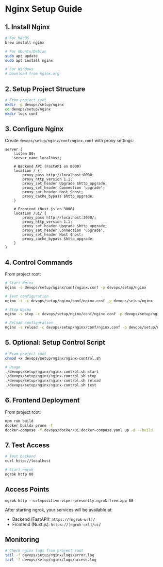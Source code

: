 # Nginx Setup Guide

## 1. Install Nginx

```bash
# For MacOS
brew install nginx

# For Ubuntu/Debian
sudo apt update
sudo apt install nginx

# For Windows
# Download from nginx.org
```

## 2. Setup Project Structure

```bash
# From project root
mkdir -p devops/setup/nginx
cd devops/setup/nginx
mkdir logs conf
```

## 3. Configure Nginx

Create `devops/setup/nginx/conf/nginx.conf` with proxy settings:

```nginx
server {
    listen 80;
    server_name localhost;

    # Backend API (FastAPI on 8000)
    location / {
        proxy_pass http://localhost:8000;
        proxy_http_version 1.1;
        proxy_set_header Upgrade $http_upgrade;
        proxy_set_header Connection 'upgrade';
        proxy_set_header Host $host;
        proxy_cache_bypass $http_upgrade;
    }

    # Frontend (Nuxt.js on 3000)
    location /ui/ {
        proxy_pass http://localhost:3000/;
        proxy_http_version 1.1;
        proxy_set_header Upgrade $http_upgrade;
        proxy_set_header Connection 'upgrade';
        proxy_set_header Host $host;
        proxy_cache_bypass $http_upgrade;
    }
}
```

## 4. Control Commands

From project root:

```bash
# Start Nginx
nginx -c devops/setup/nginx/conf/nginx.conf -p devops/setup/nginx

# Test configuration
nginx -t -c devops/setup/nginx/conf/nginx.conf -p devops/setup/nginx

# Stop Nginx
nginx -s stop -c devops/setup/nginx/conf/nginx.conf -p devops/setup/nginx

# Reload configuration
nginx -s reload -c devops/setup/nginx/conf/nginx.conf -p devops/setup/nginx
```

## 5. Optional: Setup Control Script

```bash
# From project root
chmod +x devops/setup/nginx/nginx-control.sh

# Usage
./devops/setup/nginx/nginx-control.sh start
./devops/setup/nginx/nginx-control.sh stop
./devops/setup/nginx/nginx-control.sh reload
./devops/setup/nginx/nginx-control.sh test
```

## 6. Frontend Deployment

From project root:

```bash
npm run build
docker buildx prune -f
docker-compose -f devops/docker/ui.docker-compose.yaml up -d --build
```

## 7. Test Access

```bash
# Test backend
curl http://localhost

# Start ngrok
ngrok http 80
```

## Access Points

`ngrok http --url=positive-viper-presently.ngrok-free.app 80`

After starting ngrok, your services will be available at:

- Backend (FastAPI): `https://[ngrok-url]/`
- Frontend (Nuxt.js): `https://[ngrok-url]/ui/`

## Monitoring

```bash
# Check nginx logs from project root
tail -f devops/setup/nginx/logs/error.log
tail -f devops/setup/nginx/logs/access.log
```
